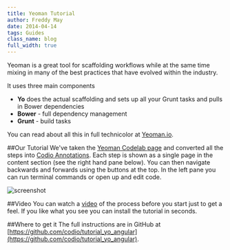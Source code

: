```yaml
---
title: Yeoman Tutorial
author: Freddy May
date: 2014-04-14
tags: Guides
class_name: blog
full_width: true
---
```


Yeoman is a great tool for scaffolding workflows while at the same time mixing in many of the best practices that have evolved within the industry.

It uses three main components

- **Yo** does the actual scaffolding and sets up all your Grunt tasks and pulls in Bower dependencies
- **Bower** - full dependency management
- **Grunt** - build tasks

You can read about all this in full technicolor at [Yeoman.io](http://yeoman.io).

##Our Tutorial
We've taken the [Yeoman Codelab page](http://yeoman.io/codelab.html) and converted all the steps into [Codio Annotations](https://codio.com/s/docs/annotations/). Each step is shown as a single page in the content section (see the right hand pane below). You can then navigate backwards and forwards using the buttons at the top. In the left pane you can run terminal commands or open up and edit code. 

![screenshot](blog/yeoman-tut.png)

##Video
You can watch a [video]((https://player.vimeo.com/video/88482886?autoplay=1&hd=1)) of the process before you start just to get a feel. If you like what you see you can install the tutorial in seconds.


##Where to get it
The full instructions are in GitHub at [https://github.com/codio/tutorial_yo_angular](https://github.com/codio/tutorial_yo_angular).





